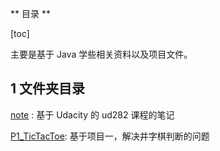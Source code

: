 ** 目录 **

[toc]

主要是基于 Java 学些相关资料以及项目文件。

## 1 文件夹目录

[note](./note) : 基于 Udacity 的 ud282 课程的笔记

[P1_TicTacToe](./P1_TicTacToe): 基于项目一，解决井字棋判断的问题